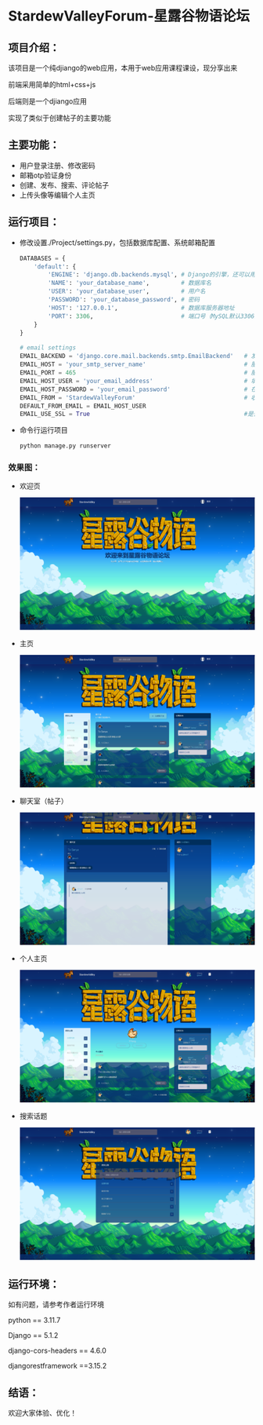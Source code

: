 # StardewValleyForum-星露谷物语论坛

## 项目介绍：

该项目是一个纯djiango的web应用，本用于web应用课程课设，现分享出来

前端采用简单的html+css+js

后端则是一个djiango应用

实现了类似于创建帖子的主要功能

## 主要功能：

- 用户登录注册、修改密码
- 邮箱otp验证身份
- 创建、发布、搜索、评论帖子
- 上传头像等编辑个人主页

## 运行项目：

- 修改设置./Project/settings.py，包括数据库配置、系统邮箱配置

  ```python
  DATABASES = {
      'default': {
          'ENGINE': 'django.db.backends.mysql',	# Django的引擎，还可以用Oracle等，这里使用的是mysql
          'NAME': 'your_database_name',	        # 数据库名
          'USER': 'your_database_user',		    # 用户名
          'PASSWORD': 'your_database_password',	# 密码
          'HOST': '127.0.0.1',			        # 数据库服务器地址
          'PORT': 3306,		                    # 端口号（MySQL默认3306）
      }
  }
  ```

  ```python
  # email settings
  EMAIL_BACKEND = 'django.core.mail.backends.smtp.EmailBackend'   # 发送邮件配置
  EMAIL_HOST = 'your_smtp_server_name'                            # 服务器名称
  EMAIL_PORT = 465                                                # 服务端口
  EMAIL_HOST_USER = 'your_email_address'                          # 填写自己邮箱
  EMAIL_HOST_PASSWORD = 'your_email_password'                     # 在邮箱中设置的客户端授权密码，并非邮箱密码
  EMAIL_FROM = 'StardewValleyForum'                               # 收件人看到的发件人
  DEFAULT_FROM_EMAIL = EMAIL_HOST_USER
  EMAIL_USE_SSL = True                                            #是否使用SSL加密
  ```

- 命令行运行项目

  ```bash
  python manage.py runserver
  ```

### 效果图：

- 欢迎页

  ![welcome](./picture/welcome.png)

- 主页

  ![homepage](./picture/homepage.png)

- 聊天室（帖子）

  ![post](./picture/post.png)

- 个人主页

  ![profile](./picture/profile.png)

- 搜索话题

  ![searchTopic](./picture/searchTopic.png)

## 运行环境：

如有问题，请参考作者运行环境

python == 3.11.7

Django == 5.1.2

django-cors-headers ==  4.6.0

djangorestframework  ==3.15.2

## 结语：
欢迎大家体验、优化！
